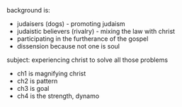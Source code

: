 background is:
- judaisers (dogs) - promoting judaism
- judaistic believers (rivalry) - mixing the law with christ
- participating in the furtherance of the gospel
- dissension because not one is soul

subject: experiencing christ to solve all those problems
- ch1 is magnifying christ
- ch2 is pattern
- ch3 is goal
- ch4 is the strength, dynamo

